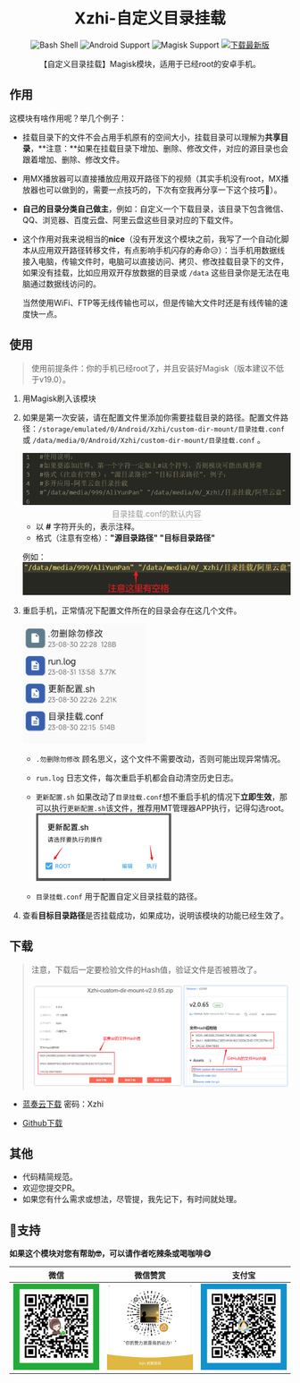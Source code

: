 <div align="center">
    <h1>Xzhi-自定义目录挂载</h1>
    <img alt="Bash Shell" src="https://img.shields.io/badge/-Bash-ae9a5a?style=flat-square&logo=shell&logoColor=ffffff">
    <img alt="Android Support" src="https://img.shields.io/badge/Android%208+-Support-green">
    <img alt="Magisk Support" src="https://img.shields.io/badge/Magisk%20v19.0+-Support-green">
    <a href="#下载"><img alt="下载最新版" src="https://img.shields.io/badge/Download-Latest%20Releases-blue"></a>
    <p>【自定义目录挂载】Magisk模块，适用于已经root的安卓手机。</p>
</div>



## 作用

这模块有啥作用呢？举几个例子：

- 挂载目录下的文件不会占用手机原有的空间大小，挂载目录可以理解为**共享目录**，**注意：**如果在挂载目录下增加、删除、修改文件，对应的源目录也会跟着增加、删除、修改文件。

- 用MX播放器可以直接播放应用双开路径下的视频（其实手机没有root，MX播放器也可以做到的，需要一点技巧的，下次有空我再分享一下这个技巧🤗）。

- **自己的目录分类自己做主**，例如：自定义一个下载目录，该目录下包含微信、QQ、浏览器、百度云盘、阿里云盘这些目录对应的下载文件。

- 这个作用对我来说相当的**nice**（没有开发这个模块之前，我写了一个自动化脚本从应用双开路径转移文件，有点影响手机闪存的寿命😥）：当手机用数据线接入电脑，传输文件时，电脑可以直接访问、拷贝、修改挂载目录下的文件，如果没有挂载，比如应用双开存放数据的目录或 `/data` 这些目录你是无法在电脑通过数据线访问的。

  当然使用WiFi、FTP等无线传输也可以，但是传输大文件时还是有线传输的速度快一点。

## 使用

> 使用前提条件：你的手机已经root了，并且安装好Magisk（版本建议不低于v19.0）。

1. 用Magisk刷入该模块

2. 如果是第一次安装，请在配置文件里添加你需要挂载目录的路径。配置文件路径：`/storage/emulated/0/Android/Xzhi/custom-dir-mount/目录挂载.conf` 或 `/data/media/0/Android/Xzhi/custom-dir-mount/目录挂载.conf` 。

   <center>
    <img src="_md-pic/image-20230831183230326.png">
    <br>
    <div style="color:orange; border-bottom: 1px solid #d9d9d9; display: inline-block; color: #999; padding: 2px;">目录挂载.conf的默认内容</div>
   </center>

   - 以 **#** 字符开头的，表示注释。
   - 格式（注意有空格）：**"源目录路径" "目标目录路径"**

   例如：![image-20230831183147017](_md-pic/image-20230831183147017.png)

3. 重启手机，正常情况下配置文件所在的目录会存在这几个文件。

   <img src="_md-pic/Screenshot_2023-08-31-18-06-02.png" alt="Screenshot_2023-08-31-18-06-02" style="zoom: 45%;" />

   - `.勿删除勿修改` 顾名思义，这个文件不需要改动，否则可能出现异常情况。

   - `run.log` 日志文件，每次重启手机都会自动清空历史日志。

   - `更新配置.sh` 如果改动了`目录挂载.conf`想不重启手机的情况下**立即生效**，那可以执行`更新配置.sh`该文件，推荐用MT管理器APP执行，记得勾选root。<img src="_md-pic/image-20230831182156137.png" alt="image-20230831182156137" style="zoom:50%;" /> 

   - `目录挂载.conf` 用于配置自定义目录挂载的路径。

4. 查看**目标目录路径**是否挂载成功，如果成功，说明该模块的功能已经生效了。

## 下载

> 注意，下载后一定要检验文件的Hash值，验证文件是否被篡改了。
>
> <img src="_md-pic/image-20230831175842884.png" alt="image-20230831175842884" style="zoom:60%;" />

- [蓝奏云下载](https://c-xzhi.lanzouc.com/b01ffifuf) 密码：Xzhi

- [Github下载](https://github.com/GitHub-Xzhi/Xzhi-custom-dir-mount/releases) 

## 其他

- 代码精简规范。
- 欢迎您提交PR。
- 如果您有什么需求或想法，尽管提，我先记下，有时间就处理。

## 💖支持

 **如果这个模块对您有帮助🤓，可以请作者吃辣条或喝咖啡😋**

| **微信** | **微信赞赏** | **支付宝** |
| :---: | :---: | :---: |
| ![微信收款码](_md-pic/wx_fkm.png)|![微信赞赏码](_md-pic/wxzsm.png)| ![支付宝收款码](_md-pic/zfb_fkm.png) |

